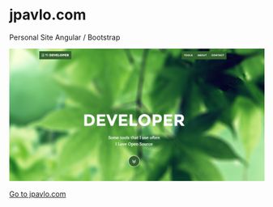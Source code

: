 jpavlo.com
==========

Personal Site Angular / Bootstrap


![ScreenShot](https://raw.githubusercontent.com/jpavlo/jpavlo.com/master/screenshots/Screen%20Shot%202014-08-01%20at%2010.12.09.png)

[Go to jpavlo.com](http://example.com/ "jpavlo.com") 
